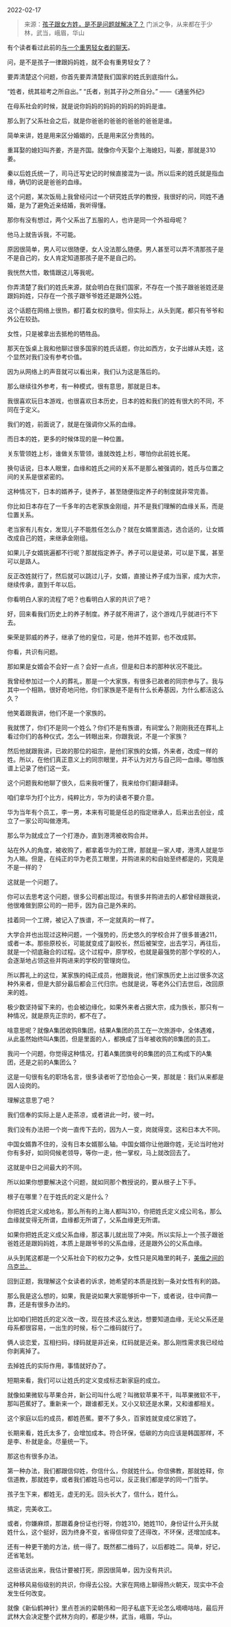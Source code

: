 2022-02-17

> 来源：[孩子跟女方姓，是不是问题就解决了？](http://mp.weixin.qq.com/s?__biz=MzU0MjYwNDU2Mw==&mid=2247503998&idx=2&sn=8f6421e5175592bd0cf94a3c29769bfb&chksm=fb1abc02cc6d3514e4ad0daba98650db5155bd7316eaf6b8cc5dba2918697c45c0000780a2b4&scene=27#wechat_redirect)
> 门派之争，从来都在于少林，武当，峨眉，华山

有个读者看过此前的[与一个重男轻女者的聊天](http://mp.weixin.qq.com/s?__biz=MzU0MjYwNDU2Mw==&mid=2247503905&idx=1&sn=98d5971fdad9bf085e104f2ad67f10cb&chksm=fb1abc5dcc6d354be19be3c066143070b0abd88b521c337ad2a7eee7622ab7f97c7366b9961d&scene=21#wechat_redirect)。

  

问，是不是孩子一律跟妈妈姓，就不会有重男轻女了？

  

要弄清楚这个问题，你首先要弄清楚我们国家的姓氏到底指什么。

  

“姓者，统其祖考之所自出。” “氏者，别其子孙之所自分。” ——《通鉴外纪》

  

在母系社会的时候，就是说你妈妈的妈妈的妈妈的妈妈是谁。

  

那么到了父系社会之后，就是你爸爸的爸爸的爸爸的爸爸是谁。  

  

简单来讲，姓是用来区分婚姻的，氏是用来区分贵贱的。  

  

重耳娶的媳妇叫齐姜，齐是齐国。就像你今天娶个上海媳妇，叫姜，那就是310姜。  

  

秦以后姓氏统一了，司马迁写史记的时候直接混为一谈。所以后来的姓氏就是指血缘，确切的说是爸爸的血缘。  

  

这个问题，某次饭局上我曾经问过一个研究姓氏学的教授，我很好的问，同姓不通婚，是为了避免近亲结婚，我听得懂。  

  

那你有没有想过，两个父系出了五服的人，也许是同一个外祖母呢？  

  

他马上就告诉我，不可能。  

  

原因很简单，男人可以很随便，女人没法那么随便。男人甚至可以弄不清那孩子是不是自己的，女人肯定知道那孩子是不是自己的。

  

我恍然大悟，敢情跟这儿等我呢。

  

你弄清楚了我们的姓氏来源，就会明白在我们国家，不存在一个孩子跟爸爸姓还是跟妈妈姓，只存在一个孩子跟爷爷姓还是跟外公姓。  

  

这个话题在网络上很热，都打着女权的旗号。但实际上，从头到尾，都只有爷爷和外公在较劲。  

  

女性，只是被拿出去抵枪的牺牲品。  

  

那天在饭桌上我和他聊过很多国家的姓氏话题，你比如西方，女子出嫁从夫姓，这个显然对我们没有参考价值。  

  

因为从网络上的声音就可以看出来，我们认为这是落后的。

  

那么继续往外参考，有一种模式，很有意思，那就是日本。  

  

我很喜欢玩日本游戏，也很喜欢日本历史，日本的姓和我们的姓有很大的不同，不同在于定义。

  

我们的姓，前面说了，就是在强调你父系的血缘。

  

而日本的姓，更多的时候体现的是一种位置。

  

关东管领姓上杉，谁做关东管领，谁就改姓上杉，哪怕你此前姓长尾。

  

换句话说，日本人眼里，血缘和姓氏之间的关系不是那么被强调的，姓氏与位置之间的关系是很紧密的。

  

这种情况下，日本的婿养子，徒养子，甚至随便指定养子的制度就非常完善。  

  

你比如日本存在了一千多年的古老家族金刚组，并不是我们理解的血缘关系，而是位置关系。

  

老当家有儿有女，发现儿子不能胜任怎么办？就在女婿里面选，选合适的，让女婿改成自己的姓，来继承金刚组。

  

如果儿子女婿挑遍都不行呢？那就指定养子。养子可以是徒弟，可以是下属，甚至可以是路人。  

  

反正改姓就行了，然后就可以跳过儿子，女婿，直接让养子成为当家，成为大宗，继续传承，直到千年以后。  

  

你看明白人家的流程了吧？也看明白人家的共识了吧？  

  

好，回来看我们历史上的养子制度。养子就不用讲了，这个游戏几乎就进行不下去。

  

柴荣是郭威的养子，继承了他的皇位，可是，他并不姓郭，也不改成郭。

  

你看，共识有问题。  

  

那如果是女婿会不会好一点？会好一点点，但是和日本的那种状况不能比。

  

我曾经参加过一个人的葬礼，那是一个大家族，有很多已故者的同宗参与了。我与其中一个相熟，很好奇地问他，你们家族是不是有什么长寿基因，为什么都活这么久？  

  

他笑着跟我讲，他们不是一个家族的。  

  

我就愣了，你们不是同一个姓么？你们不是有族谱，有祠堂么？刚刚我还在葬礼上看过你们的各种仪式，怎么一转眼出来，你跟我说，不是一个家族？

  

然后他就跟我讲，已故的那位的祖宗，是他们家族的女婿，外来者，改成一样的姓。所以，在他们真正意义上的同宗眼里，并不认为对方与自己同一血缘。哪怕族谱上记录了他们这一支。

  

这个问题我和他聊了很久，后来我听懂了，我来给你们翻译翻译。  

  

咱们拿华为打个比方，纯粹比方，华为的读者不要介意。  

  

华为当年有个员工，李一男，本来有可能是任总的指定继承人，后来出去创业，成立了一家公司叫做港湾。  

  

那么华为就成立了一个打港办，直到港湾被收购合并。

  

站在外人的角度，被收购了，都拿着华为的工牌，那就是一家人喽，港湾人就是华为人嘛。但是，在纯正的华为老员工眼里，并购进来的和自始至终都是的，究竟是不是一样的？

  

这就是一个问题了。

  

你可以去思考这个问题，很多公司都出现过。有很多并购进去的人都曾经跟我说，他很难做到原公司的一把手，因为自己是外来的。  

  

挂着同一个工牌，被记入了族谱，不一定就真的一样了。

  

大学合并也出现过这种问题，一个强势的，历史悠久的学校合并了很多普通211，或者一本。那些原校长，可能就变成了副校长，然后被架空，出去学习，再往后，就是一个彻底融合的过程。这个过程中，原学校，也就是最强势的那个学校的人，会逐渐地占领这些并购进来的学校的管理岗位。  

  

所以葬礼上的这位，某家族的纯正成员，他跟我说，他们家族历史上出过很多次这种外来者，但是大部分最后都会三代归宗。也就是说，等老外公们去世后，改回原来的姓。

  

极少数坚持留下来的，也会被边缘化，如果外来者占据大宗，成为族长，那只有一种情况，就是原先正宗的，都不在了。  

  

啥意思呢？就像A集团收购B集团，结果A集团的员工在一次旅游中，全体遇难，从此虽然始终叫A集团，但是里面的人，都换成了当年被收购的B集团的员工。

  

我问一个问题，你觉得这种情况，打着A集团旗号的B集团的员工构成下的A集团，还是之前的A集团么？

  

这是一句很有名的职场名言，很多读者听了恐怕会心一笑，那就是：我们从来都是因人设岗的。  

  

理解这意思了吧？  

  

我们信奉的实际上是人走茶凉，或者讲此一时，彼一时。

  

我们没有办法把一个岗一直传下去的，因为人一变，岗就得变。这和日本大不同。  

  

中国女婿靠不住的，没有日本女婿那么轴。中国女婿你让他跟你姓，无论当时他对你有多好，如同伺候老领导，等你一走，他一掌权，马上就改回去了。  

  

这就是中日之间最大的不同。

  

所以如果你想要解决这个问题，就如同那个教授说的，要从根子上下手。

  

根子在哪里？在于姓氏的定义是什么？

  

你把姓氏定义成地名，那么所有的上海人都叫310，你把姓氏定义成公司名，那么血缘就变得无所谓，血缘都无所谓了，父系血缘更无所谓。  

  

如果你把姓氏定义成父系血缘，那这事儿就出现了冲突。所以实际上一个孩子跟爸爸姓还是跟妈妈姓，本质上是跟爷爷的父系血缘，还是跟外公的父系血缘。  

  

从头到尾这都是一个父系社会下的权力之争，女性只是风箱里的耗子，[美俄之间的乌克兰。](http://mp.weixin.qq.com/s?__biz=MzU3NDc5Nzc0NQ==&mid=2247512887&idx=2&sn=82c72f818cfd12eb6ca522c9c8f833d9&chksm=fd2e11e9ca5998ffc60243c6b439b85761b90bda5709055f96e7690ec0feb567a1973bcbd914&scene=21#wechat_redirect)  

  

回到正题，我理解这个女读者的诉求，她希望的本质是找到一条对女性有利的路。  

  

那么我是这么想的，如果，我是说如果大家能够折中一下，或者说，往中间靠一靠，还是有很多办法的。

  

比如咱们把姓氏的定义改一改，现在技术这么发达，想要知道血缘，无论父系还是母系都很容易，一出生的时候，标个二维码就行了。

  

俩人谈恋爱，互相扫码，绿码就是非近亲，红码就是近亲。那么刚性需求我已经给你剥离掉了。

  

去掉姓氏的实际作用，事情就好办了。

  

短期来看，我们可以让姓氏的定义变成标志新家庭的成立。

  

就像如果微软与苹果合并，新公司叫什么呢？叫微软苹果不干，叫苹果微软不干，那叫芭蕉好了。重新来一个，跟谁都无关。又小又软还是水果，又和谁都相关。  

  

这个家庭以后的成员，都姓芭蕉。要不了多久，百家姓就变成亿家姓了。

  

长期来看，姓氏太多了，会增加成本。符合环保，低碳的方向应该是韩国那样，不是李、朴就是金。尽量统一下。

  

那这也有很多办法。  

  

第一种办法，我们都跟信仰姓，你信什么，你就姓什么。你信佛教，那就姓释，你信道教，那就姓李，或者我们都姓马也可以，反正我们都是学的同一门哲学。  

  

孩子生下来，都姓无，虚无的无。回头长大了，信什么，姓什么。  

  

搞定，完美收工。

  

或者，你嫌麻烦，那跟着身份证也行呀，你姓310，她姓110，身份证什么开头就姓什么，这个挺好，因为终身不变，省得信仰变了还得改，不环保，还增加成本。  

  

还有一种更干脆的方法，统一得了。既然都二维码了，以后都姓二。简单，好记，还省笔划。  

  

这些话说出来，我估计要被打死，原因很简单，因为没有共识。  

  

这种移风易俗级别的共识，你得去公投。大家在网络上聊得热火朝天，现实中不会发生任何改变。

  

就像《新仙鹤神针》里点苍派的梁朝伟和一阳子私底下无论怎么嘀嘀咕咕，最后开武林大会决定整个武林方向的，都是少林，武当，峨眉，华山。

